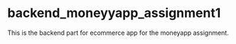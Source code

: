 # backend_moneyyapp_assignment1

This is the backend part for ecommerce app for the moneyapp assignment.
